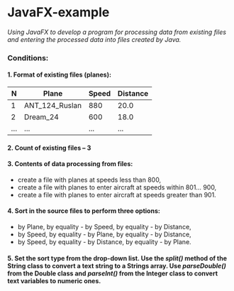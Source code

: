 # JavaFX-example

_Using JavaFX to develop a program for processing data from existing files and entering the processed data into files created by Java._


### Conditions:

#### 1. Format of existing files (planes):

N | Plane |  Speed | Distance
--- | --- | --- | ---
1 | ANT_124_Ruslan |  880 |  20.0
2 | Dream_24 | 600 | 18.0
… |... | ... | ... 

#### 2. Count of existing files – **3**

#### 3. Contents of data processing from files:

- create a file with planes at speeds less than 800,
- create a file with planes to enter aircraft at speeds within 801… 900,
- create a file with planes to enter aircraft at speeds greater than 901.

#### 4. Sort in the source files to perform three options:

- by Plane, by equality - by Speed, by equality - by Distance,
- by Speed, by equality - by Plane, by equality - by Distance,
- by Speed, by equality - by Distance, by equality - by Plane.

#### 5. Set the sort type from the drop-down list. Use the _split()_ method of the String class to convert a text string to a Strings array. Use _parseDouble()_ from the Double class and _parseInt()_ from the Integer class to convert text variables to numeric ones.




